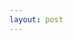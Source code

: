 ```yaml
---
layout: post
---
```


<script src="//platform.linkedin.com/in.js" type="text/javascript"></script>

<script type="IN/MemberProfile" data-id="https://www.linkedin.com/in/intelligencepro" data-format="inline" data-related="false"></script>
